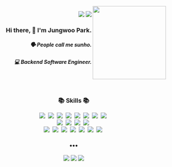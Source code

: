 <img align="right" src="https://media.giphy.com/media/nGMnDqebzDcfm/giphy.gif" width=200 />
<p align="right">
  <img src="https://hits.seeyoufarm.com/api/count/incr/badge.svg?url=https%3A%2F%2Fgithub.com%2Fwoolarinet&count_bg=%23D9CC8B&title_bg=%239080A6&icon=&icon_color=%23E7E7E7&title=visitors&edge_flat=false" />
  <img src="https://img.shields.io/github/followers/woolarinet?color=%23a6bf80&logo=github" />
</p>

<h3 align="right"> Hi there, 👋 I'm Jungwoo Park.</h3>
<h5 align="right">🗣 People call me sunho.</h5>
<h5 align="right">💻 Backend Software Engineer.</h5>
<br /><br />

<h3 align="center">📚 Skills 📚</h3>
<p align="center">
  <img src="https://img.shields.io/badge/-Vuejs-yellow"/>&nbsp;
  <img src="https://img.shields.io/badge/-Vuetify-skyblue"/>&nbsp;
  <img src="https://img.shields.io/badge/-NuxtJS-green"/>&nbsp;
  <img src="https://img.shields.io/badge/-HTML-orange"/>&nbsp;
  <img src="https://img.shields.io/badge/-CSS-blue"/>&nbsp;
  <img src="https://img.shields.io/badge/-JAVASCRIPT-yellow"/>&nbsp;
  <img src="https://img.shields.io/badge/-React-9cf"/>&nbsp;
  <img src="https://img.shields.io/badge/-NextJS-grey"/>&nbsp;
  <br />
  <img src="https://img.shields.io/badge/-Nodejs-yellowgreen"/>&nbsp;
  <img src="https://img.shields.io/badge/-Express-black"/>&nbsp;
  <img src="https://img.shields.io/badge/-MySQL-navy"/>&nbsp;
  <img src="https://img.shields.io/badge/-Sequelize-informational"/>&nbsp;
  <br />
  <img src="https://img.shields.io/badge/-Ubuntu-red"/>&nbsp;
  <img src="https://img.shields.io/badge/-NGINX-green"/>&nbsp;
  <img src="https://img.shields.io/badge/-pm2-skyblue"/>&nbsp;
  <img src="https://img.shields.io/badge/-AWS-important"/>&nbsp;
  <img src="https://img.shields.io/badge/-Git-critical"/>&nbsp;
  <img src="https://img.shields.io/badge/-Vercel-black"/>&nbsp;
  <img src="https://img.shields.io/badge/-GraphQL-pink"/>&nbsp;
</p>
<h3 align="center">•••</h3>
<p align="center">
  <img src="https://img.shields.io/badge/-TechBlog-%23f2c4d5?style=flat-square&logo=dev.to&logoColor=black&link=https://www.sunhodev.com" />
  <img src="https://img.shields.io/badge/-JungwooPark-blue?style=flat&logo=Linkedin&logoColor=white&link=https://www.linkedin.com/in/sunhojw/" />
  <img src="https://img.shields.io/badge/Tech%20Blog-11B48A?style=flat-square&logo=Vimeo&logoColor=white&link=https://velog.io/@new_wisdom" />
</p>


